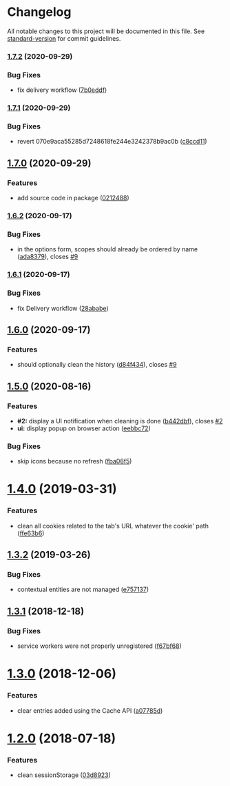 # Changelog

All notable changes to this project will be documented in this file. See [standard-version](https://github.com/conventional-changelog/standard-version) for commit guidelines.

### [1.7.2](https://github.com/tmorin/ff-cpdn/compare/v1.7.1...v1.7.2) (2020-09-29)


### Bug Fixes

* fix delivery workflow ([7b0eddf](https://github.com/tmorin/ff-cpdn/commit/7b0eddf7d71f06d28c06c5e5e39a3d8d2133d8f2))

### [1.7.1](https://github.com/tmorin/ff-cpdn/compare/v1.7.0...v1.7.1) (2020-09-29)


### Bug Fixes

* revert 070e9aca55285d7248618fe244e3242378b9ac0b ([c8ccd11](https://github.com/tmorin/ff-cpdn/commit/c8ccd11c1918dd8792773335bd5804751597babd))

## [1.7.0](https://github.com/tmorin/ff-cpdn/compare/v1.6.2...v1.7.0) (2020-09-29)


### Features

* add source code in package ([0212488](https://github.com/tmorin/ff-cpdn/commit/021248817d5c6058a77501abed358bb09d0373ed))

### [1.6.2](https://github.com/tmorin/ff-cpdn/compare/v1.6.1...v1.6.2) (2020-09-17)


### Bug Fixes

* in the options form, scopes should already be ordered by name ([ada8379](https://github.com/tmorin/ff-cpdn/commit/ada83798e84c093b5e07411f44c5f85fffbc57c7)), closes [#9](https://github.com/tmorin/ff-cpdn/issues/9)

### [1.6.1](https://github.com/tmorin/ff-cpdn/compare/v1.6.0...v1.6.1) (2020-09-17)


### Bug Fixes

* fix Delivery workflow ([28ababe](https://github.com/tmorin/ff-cpdn/commit/28ababea11bc618c99ac5f7e89e5d10905c4e031))

## [1.6.0](https://github.com/tmorin/ff-cpdn/compare/v1.5.0...v1.6.0) (2020-09-17)


### Features

* should optionally clean the history ([d84f434](https://github.com/tmorin/ff-cpdn/commit/d84f4346c5114588b4ad35de6eda472158b6fe86)), closes [#9](https://github.com/tmorin/ff-cpdn/issues/9)

## [1.5.0](https://github.com/tmorin/ff-cpdn/compare/v1.4.0...v1.5.0) (2020-08-16)


### Features

* **#2:** display a UI notification when cleaning is done ([b442dbf](https://github.com/tmorin/ff-cpdn/commit/b442dbf1d8e35fe264d1eb501719b58c26ea7801)), closes [#2](https://github.com/tmorin/ff-cpdn/issues/2)
* **ui:** display popup on browser action ([eebbc72](https://github.com/tmorin/ff-cpdn/commit/eebbc729649beb64db7e1af5545ccd03cbbeaf1b))


### Bug Fixes

* skip icons because no refresh ([fba06f5](https://github.com/tmorin/ff-cpdn/commit/fba06f5c72b1b47af5b50c9aaf012ea0c0e2fe91))

# [1.4.0](https://github.com/tmorin/ff-cpdn/compare/v1.3.2...v1.4.0) (2019-03-31)


### Features

* clean all cookies related to the tab's URL whatever the cookie' path ([ffe63b6](https://github.com/tmorin/ff-cpdn/commit/ffe63b6))



## [1.3.2](https://github.com/tmorin/ff-cpdn/compare/v1.3.1...v1.3.2) (2019-03-26)


### Bug Fixes

* contextual entities are not managed ([e757137](https://github.com/tmorin/ff-cpdn/commit/e757137))



<a name="1.3.1"></a>
## [1.3.1](https://github.com/tmorin/ff-cpdn/compare/v1.3.0...v1.3.1) (2018-12-18)


### Bug Fixes

* service workers were not properly unregistered ([f67bf68](https://github.com/tmorin/ff-cpdn/commit/f67bf68))



<a name="1.3.0"></a>
# [1.3.0](https://github.com/tmorin/ff-cpdn/compare/v1.2.0...v1.3.0) (2018-12-06)


### Features

* clear entries added using the Cache API ([a07785d](https://github.com/tmorin/ff-cpdn/commit/a07785d))



<a name="1.2.0"></a>
# [1.2.0](https://github.com/tmorin/ff-cpdn/compare/v1.1.0...v1.2.0) (2018-07-18)


### Features

* clean sessionStorage ([03d8923](https://github.com/tmorin/ff-cpdn/commit/03d8923))
